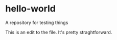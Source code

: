# hello-world
A repository for testing things

This is an edit to the file. It's pretty straghtforward.
